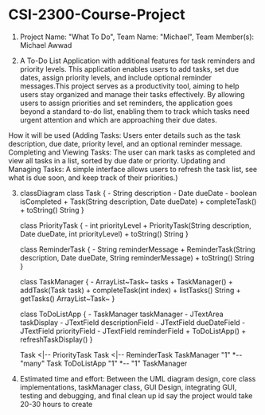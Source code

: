 # CSI-2300-Course-Project
1. Project Name: "What To Do", Team Name: "Michael", Team Member(s): Michael Awwad

2. A To-Do List Application with additional features for task reminders and priority levels. This application enables users to add tasks, set due dates, assign priority levels, and include optional reminder messages.This project serves as a productivity tool, aiming to help users stay organized and manage their tasks effectively. By allowing users to assign priorities and set reminders, the application goes beyond a standard to-do list, enabling them to track which tasks need urgent attention and which are approaching their due dates.

How it will be used (Adding Tasks: Users enter details such as the task description, due date, priority level, and an optional reminder message. Completing and Viewing Tasks: The user can mark tasks as completed and view all tasks in a list, sorted by due date or priority. Updating and Managing Tasks: A simple interface allows users to refresh the task list, see what is due soon, and keep track of their priorities.)

3. classDiagram
    class Task {
        - String description
        - Date dueDate
        - boolean isCompleted
        + Task(String description, Date dueDate)
        + completeTask()
        + toString() String
    }

    class PriorityTask {
        - int priorityLevel
        + PriorityTask(String description, Date dueDate, int priorityLevel)
        + toString() String
    }

    class ReminderTask {
        - String reminderMessage
        + ReminderTask(String description, Date dueDate, String reminderMessage)
        + toString() String
    }

    class TaskManager {
        - ArrayList~Task~ tasks
        + TaskManager()
        + addTask(Task task)
        + completeTask(int index)
        + listTasks() String
        + getTasks() ArrayList~Task~
    }

    class ToDoListApp {
        - TaskManager taskManager
        - JTextArea taskDisplay
        - JTextField descriptionField
        - JTextField dueDateField
        - JTextField priorityField
        - JTextField reminderField
        + ToDoListApp()
        + refreshTaskDisplay()
    }

    Task <|-- PriorityTask
    Task <|-- ReminderTask
    TaskManager "1" *-- "many" Task
    ToDoListApp "1" *-- "1" TaskManager

4. Estimated time and effort: Between the UML diagram design, core class implementations, taskManager class, GUI Design, integrating GUI, testing and debugging, and final clean up id say the project would take 20-30 hours to create
